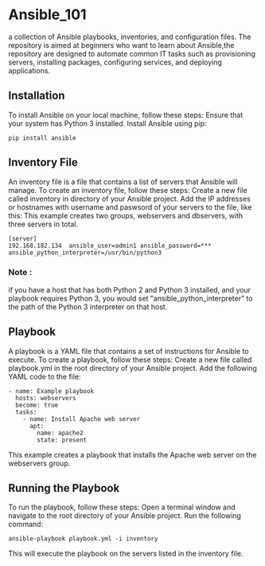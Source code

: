 # Ansible_101
a collection of Ansible playbooks, inventories, and configuration files. The repository is aimed at beginners who want to learn about Ansible,the repository are designed to automate common IT tasks such as provisioning servers, installing packages, configuring services, and deploying applications.

## Installation
To install Ansible on your local machine, follow these steps:
Ensure that your system has Python 3 installed.
Install Ansible using pip:
```
pip install ansible
```

## Inventory File
An inventory file is a file that contains a list of servers that Ansible will manage. To create an inventory file, follow these steps:
Create a new file called inventory in  directory of your Ansible project.
Add the IP addresses or hostnames with username and paswsord  of your servers to the file, like this:
This example creates two groups, webservers and dbservers, with three servers in total.
```
[server]
192.168.182.134  ansible_user=admin1 ansible_password=*** ansible_python_interpreter=/usr/bin/python3
```

### Note : 
if you have a host that has both Python 2 and Python 3 installed, and your playbook requires Python 3, you would set  "ansible_python_interpreter"   to the path of the Python 3 interpreter on that host. 

## Playbook
A playbook is a YAML file that contains a set of instructions for Ansible to execute. To create a playbook, follow these steps:
Create a new file called playbook.yml in the root directory of your Ansible project.
Add the following YAML code to the file:
```
- name: Example playbook
  hosts: webservers
  become: true
  tasks:
    - name: Install Apache web server
      apt:
        name: apache2
        state: present

```
This example creates a playbook that installs the Apache web server on the webservers group.

## Running the Playbook
To run the playbook, follow these steps:
Open a terminal window and navigate to the root directory of your Ansible project.
Run the following command:
```
ansible-playbook playbook.yml -i inventory
``````
This will execute the playbook on the servers listed in the inventory file.
